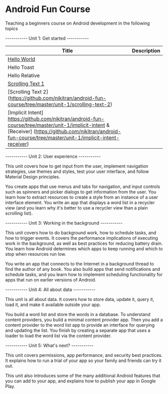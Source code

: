 # Android Fun Course

Teaching a beginners course on Android development in the following topics


----------- Unit 1: Get started ----------- 

| Title        | Description       
| ------------- |-------------|
| [Hello World](https://github.com/nikitran/android-fun-course/tree/master/unit-1/hello-world) | |
| Hello Toast | |
| Hello Relative | |
| [Scrolling Text 1](https://github.com/nikitran/android-fun-course/tree/master/unit-1/scrolling-text) | |
| [Scrolling Text 2] (https://github.com/nikitran/android-fun-course/tree/master/unit-1/scrolling-text-2) | |
| [Implicit Intent] https://github.com/nikitran/android-fun-course/tree/master/unit-1/implicit-intent & [Receiver] (https://github.com/nikitran/android-fun-course/tree/master/unit-1/implicit-intent-receiver) | |

----------- Unit 2: User experience -----------

This unit covers how to get input from the user, implement navigation strategies, use themes and styles, test your user interface, and follow Material Design principles.

You create apps that use menus and tabs for navigation, and input controls such as spinners and picker dialogs to get information from the user. You learn how to extract resources to create a style from an instance of a user interface element. You write an app that displays a word list in a recycler view (and you learn why it's better to use a recycler view than a plain scrolling list).

----------- Unit 3: Working in the background ----------- 

This unit covers how to do background work, how to schedule tasks, and how to trigger events. It covers the performance implications of executing work in the background, as well as best practices for reducing battery drain. You learn how Android determines which apps to keep running and which to stop when resources run low.

You write an app that connects to the Internet in a background thread to find the author of any book. You also build apps that send notifications and schedule tasks, and you learn how to implement scheduling functionality for apps that run on earlier versions of Android.

----------- Unit 4: All about data ----------- 

This unit is all about data. It covers how to store data, update it, query it, load it, and make it available outside your app.

You build a word list and store the words in a database. To understand content providers, you build a minimal content provider app. Then you add a content provider to the word list app to provide an interface for querying and updating the list. You finish by creating a separate app that uses a loader to load the word list via the content provider.

----------- Unit 5: What's next? ----------- 

This unit covers permissions, app performance, and security best practices. It explains how to run a trial of your app so your family and friends can try it out.

This unit also introduces some of the many additional Android features that you can add to your app, and explains how to publish your app in Google Play.
